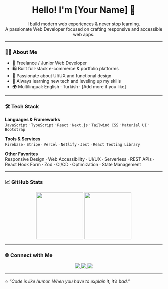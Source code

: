 
<h1 align="center">Hello! I'm [Your Name] 👋</h1>
<p align="center">
  I build modern web experiences & never stop learning.<br>
  A passionate Web Developer focused on crafting responsive and accessible web apps.
</p>

---

### 🧑‍💻 About Me
- 🚀 Freelance / Junior Web Developer  
- 🛍️ Built full-stack e-commerce & portfolio platforms  
- 🎨 Passionate about UI/UX and functional design  
- 🧠 Always learning new tech and leveling up my skills  
- 🌍 Multilingual: English · Turkish · [Add more if you like]  

---

### 🛠️ Tech Stack

**Languages & Frameworks**  
`JavaScript` · `TypeScript` · `React` · `Next.js` · `Tailwind CSS` · `Material UI` · `Bootstrap`

**Tools & Services**  
`Firebase` · `Stripe` · `Vercel` · `Netlify` · `Jest` · `React Testing Library`

**Other Favorites**  
Responsive Design · Web Accessibility · UI/UX · Serverless · REST APIs · React Hook Form · Zod · CI/CD · Optimization · State Management

---

### 📈 GitHub Stats

<p align="center">
  <img height="150" src="https://github-readme-stats.vercel.app/api?username=YOUR_GITHUB_USERNAME&show_icons=true&theme=tokyonight" />
  <img height="150" src="https://github-readme-stats.vercel.app/api/top-langs/?username=YOUR_GITHUB_USERNAME&layout=compact&theme=tokyonight" />
</p>

---

### 🌐 Connect with Me

<p align="center">
  <a href="https://linkedin.com/in/YOUR_LINK" target="_blank">
    <img src="https://img.shields.io/badge/LinkedIn-%230077B5.svg?style=for-the-badge&logo=linkedin&logoColor=white"/>
  </a>
  <a href="mailto:YOUR_EMAIL">
    <img src="https://img.shields.io/badge/Email-D14836?style=for-the-badge&logo=gmail&logoColor=white"/>
  </a>
  <a href="https://YOUR_PORTFOLIO_URL" target="_blank">
    <img src="https://img.shields.io/badge/Portfolio-000000?style=for-the-badge&logo=vercel&logoColor=white"/>
  </a>
</p>

---

⭐️ *“Code is like humor. When you have to explain it, it’s bad.”*
